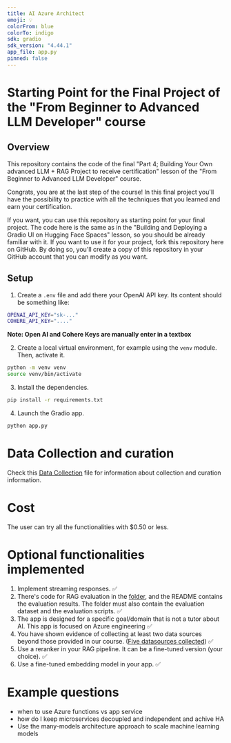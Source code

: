 ```yaml
---
title: AI Azure Architect
emoji: 💡
colorFrom: blue
colorTo: indigo
sdk: gradio
sdk_version: "4.44.1"
app_file: app.py
pinned: false
---
```


# Starting Point for the Final Project of the "From Beginner to Advanced LLM Developer" course

## Overview

This repository contains the code of the final "Part 4; Building Your Own advanced LLM + RAG Project to receive certification" lesson of the "From Beginner to Advanced LLM Developer" course.

Congrats, you are at the last step of the course! In this final project you'll have the possibility to practice with all the techniques that you learned and earn your certification.

If you want, you can use this repository as starting point for your final project. The code here is the same as in the "Building and Deploying a Gradio UI on Hugging Face Spaces" lesson, so you should be already familiar with it. If you want to use it for your project, fork this repository here on GitHub. By doing so, you'll create a copy of this repository in your GitHub account that you can modify as you want.

## Setup

1. Create a `.env` file and add there your OpenAI API key. Its content should be something like:

```bash
OPENAI_API_KEY="sk-..."
COHERE_API_KEY="...."
```

<b>Note: Open AI and Cohere Keys are manually enter in a textbox</b>

2. Create a local virtual environment, for example using the `venv` module. Then, activate it.

```bash
python -m venv venv
source venv/bin/activate
```

3. Install the dependencies.

```bash
pip install -r requirements.txt
```

4. Launch the Gradio app.

```bash
python app.py
```

# Data Collection and curation

Check this [Data Collection](/scripts/00_DataCollection.md) file for information about collection and curation information.

# Cost 
The user can try all the functionalities with $0.50 or less.

# Optional functionalities implemented

1. Implement streaming responses. ✅
2. There's code for RAG evaluation in the [folder](/scripts/), and the README contains the evaluation results. The folder must also contain the evaluation dataset and the evaluation scripts. ✅
3. The app is designed for a specific goal/domain that is not a tutor about AI. This app is focused on Azure engineering ✅
4. You have shown evidence of collecting at least two data sources beyond those provided in our course. ([Five datasources collected](/scripts/)) ✅
5. Use a reranker in your RAG pipeline. It can be a fine-tuned version (your choice). ✅
6. Use a fine-tuned embedding model in your app. ✅

# Example questions
- when to use Azure functions vs app service
- how do I keep microservices decoupled and independent and achive HA
- Use the many-models architecture approach to scale machine learning models
